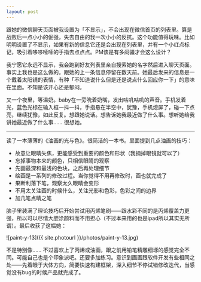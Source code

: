 ```yaml
---
layout: post
---
```


跟她的微信聊天页面被我设置为「不显示」，不会出现在微信首页的列表里。算是战败后一点小小的倔强，失去自由的我一次小小的反抗。这个功能值得玩味。比如明明设置了不显示，如果有新的信息它还是会出现在列表里，并有一个小红点标记，吸引着哆哆嗦嗦的手指去点点点。PM该是有多闷骚才会这么设计？

我宁愿它永远不显示，我会跑到好友列表里亲自搜索她的名字然后进入聊天页面。事实上我也是这么做的。跟她的上一条信息停留在数天前。她最后发来的信息是一个戴着太阳镜的表情，有种「不知道说什么但是还是说点什么回应你一下」的意味在里面。不知是该开心还是郁闷。

又一个夜里，等温奶。baby在一旁吮着奶嘴，发出咕叽咕叽的声音。手机发着光，蓝色光标在输入框一抖一抖，手指悬在半空中，犹豫，手机熄屏了，碰一下点亮，继续犹豫，如此反复。想跟她说话。想告诉她我最近做了什么事。想听她给我讲她最近做了什么事…… 很想她。

---

读了一本薄薄的《油画的光与色》。很简洁的一本书。里面提到几点油画的技巧：

- 故意让眼睛失焦，更能感受到重要的颜色和形状（我摘掉眼镜就可以了）
- 忘掉事物本来的颜色，只相信眼睛的观察
- 先画最深和最浅的色块，之后再处理细节
- 绘画是一系列的修改过程。当你觉得不用再修改时，画也就完成了
- 果断利落下笔，观察太久眼睛会变形
- 不用太关注画的时候什么，关注光影和色彩，色彩之间的边界
- 加几笔点睛之笔

脑子里装满了理论技巧后开始尝试用丙烯笔刷——跟水彩不同的是丙烯覆盖力更强，所以可以尽情大胆涂颜料而不用担心（不过本来用的也是ipad所以其实无所谓）。最后收获了这幅她：

![paint-y-13]({{ site.photourl }}/photos/paint-y-13.jpg)

不是特别像…… 不过喜欢上了丙烯或油画，跟之前用铅笔精雕细琢的感觉完全不同。可能自己也是个印象派吧。还要多加练习。意识到画画跟软件开发有些相同之处——先着眼于大体方向，简要快速构建框架，深入细节不停试错修改迭代，当感觉没有bug的时候产品就完成了。